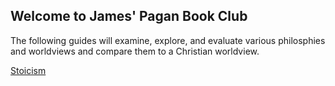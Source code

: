 ## Welcome to James' Pagan Book Club

The following guides will examine, explore, and evaluate various philosphies and worldviews and compare them to a Christian worldview.

[Stoicism](topics/stoicism.md)
